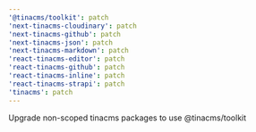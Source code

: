```yaml
---
'@tinacms/toolkit': patch
'next-tinacms-cloudinary': patch
'next-tinacms-github': patch
'next-tinacms-json': patch
'next-tinacms-markdown': patch
'react-tinacms-editor': patch
'react-tinacms-github': patch
'react-tinacms-inline': patch
'react-tinacms-strapi': patch
'tinacms': patch
---
```


Upgrade non-scoped tinacms packages to use @tinacms/toolkit
